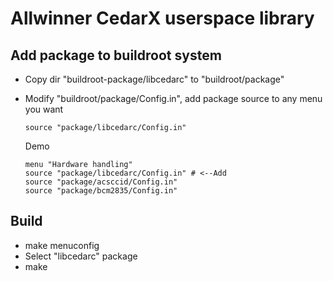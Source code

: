 # Allwinner CedarX userspace library
## Add package to buildroot system
- Copy dir "buildroot-package/libcedarc" to "buildroot/package"

- Modify "buildroot/package/Config.in", add package source to any menu you want
    ```
    source "package/libcedarc/Config.in"
    ```
    Demo
    ```
    menu "Hardware handling"
    source "package/libcedarc/Config.in" # <--Add
    source "package/acsccid/Config.in"
    source "package/bcm2835/Config.in"
    ```

## Build
- make menuconfig
- Select "libcedarc" package
- make
